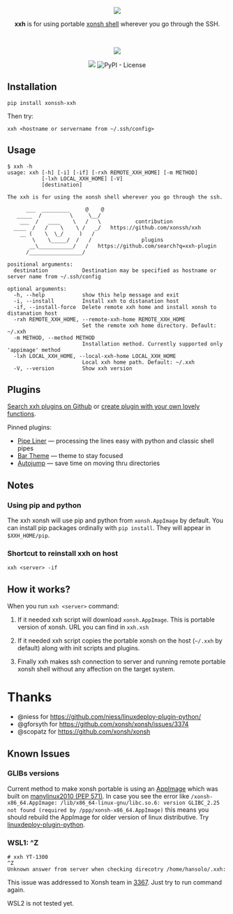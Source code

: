 <p align="center">
  <img src="https://avatars2.githubusercontent.com/u/57318034?s=60&v=4&"><br>
  <p align="center">
    <b>xxh</b> is for using portable <a href="https://xon.sh/">xonsh shell</a> wherever you go through the SSH.
  </p>
</p>
<br>
<p align="center">  
  <a href="https://asciinema.org/a/osSEzqnmH9pMYEZibNe2K7ZL7" target="_blank"><img src="https://asciinema.org/a/osSEzqnmH9pMYEZibNe2K7ZL7.svg"></a>
</p>

<p align="center">  
  <a href="https://pypi.org/project/xonssh-xxh/" target="_blank" alt="PyPI Latest Release"><img src="https://img.shields.io/pypi/v/xonssh-xxh.svg"></a>
 <img alt="PyPI - License" src="https://img.shields.io/pypi/l/xonssh-xxh">
  
</p>

## Installation
```
pip install xonssh-xxh
```
Then try:
```
xxh <hostname or servername from ~/.ssh/config>
```

## Usage
```
$ xxh -h
usage: xxh [-h] [-i] [-if] [-rxh REMOTE_XXH_HOME] [-m METHOD]
           [-lxh LOCAL_XXH_HOME] [-V]
           [destination]

The xxh is for using the xonsh shell wherever you go through the ssh. 

      ___  _________     @    @    
   _____  /         \     \__/     
    ___  /   ____    \   /   \           contribution
  ____  /   /    \    \ /   _/   https://github.com/xonssh/xxh   
    __ (    \  \_/     )   /          
        \    \_____/  /   /                plugins            
       __\___________/   /   https://github.com/search?q=xxh-plugin
      /_________________/       

positional arguments:
  destination           Destination may be specified as hostname or server name from ~/.ssh/config

optional arguments:
  -h, --help            show this help message and exit
  -i, --install         Install xxh to distanation host
  -if, --install-force  Delete remote xxh home and install xonsh to distanation host
  -rxh REMOTE_XXH_HOME, --remote-xxh-home REMOTE_XXH_HOME
                        Set the remote xxh home directory. Default: ~/.xxh
  -m METHOD, --method METHOD
                        Installation method. Currently supported only 'appimage' method
  -lxh LOCAL_XXH_HOME, --local-xxh-home LOCAL_XXH_HOME
                        Local xxh home path. Default: ~/.xxh
  -V, --version         Show xxh version
```

## Plugins

[Search xxh plugins on Github](https://github.com/search?q=xxh-plugin&type=Repositories) or [create plugin with your own lovely functions](README.plugins.md).

Pinned plugins:

* [Pipe Liner](https://github.com/xonssh/xxh-plugin-pipe-liner) — processing the lines easy with python and classic shell pipes
* [Bar Theme](https://github.com/xonssh/xxh-plugin-theme-bar) — theme to stay focused
* [Autojump](https://github.com/xonssh/xxh-plugin-autojump) — save time on moving thru directories

## Notes

### Using pip and python

The xxh xonsh will use pip and python from `xonsh.AppImage` by default. You can install pip packages ordinally with `pip install`. They will appear in `$XXH_HOME/pip`.

### Shortcut to reinstall xxh on host
```
xxh <server> -if
```

## How it works?

When you run `xxh <server>` command:

1. If it needed xxh script will download `xonsh.AppImage`. This is portable version of xonsh. URL you can find in `xxh.xsh`

2. If it needed xxh script copies the portable xonsh on the host (`~/.xxh` by default) along with init scripts and plugins.

3. Finally xxh makes ssh connection to server and running remote portable xonsh shell without any affection on the target system.

# Thanks

* @niess for https://github.com/niess/linuxdeploy-plugin-python/
* @gforsyth for https://github.com/xonsh/xonsh/issues/3374
* @scopatz for https://github.com/xonsh/xonsh

## Known Issues

### GLIBs versions

Current method to make xonsh portable is using an [AppImage](https://appimage.org/) which was built on [manylinux2010 (PEP 571)](https://github.com/niess/linuxdeploy-plugin-python/issues/12). In case you see the error like ``/xonsh-x86_64.AppImage: /lib/x86_64-linux-gnu/libc.so.6: version GLIBC_2.25 not found (required by /ppp/xonsh-x86_64.AppImage)`` this means you should rebuild the AppImage for older version of linux distributive. Try [linuxdeploy-plugin-python](https://github.com/niess/linuxdeploy-plugin-python/).

### WSL1: ^Z

```
# xxh YT-1300
^Z
Unknown answer from server when checking direcotry /home/hansolo/.xxh:
```
This issue was addressed to Xonsh team in [3367](https://github.com/xonsh/xonsh/issues/3367). Just try to run command again.

WSL2 is not tested yet.
